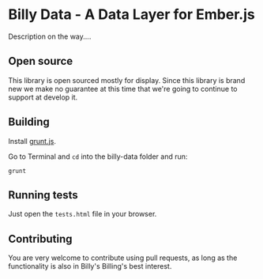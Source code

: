 # Billy Data - A Data Layer for Ember.js

Description on the way....

## Open source

This library is open sourced mostly for display. Since this library is brand new we make no guarantee at this time that
we're going to continue to support at develop it. 

## Building

Install [grunt.js](https://github.com/gruntjs/grunt/blob/0.3-stable/docs/toc.md).

Go to Terminal and `cd` into the billy-data folder and run:

```
grunt
```

## Running tests

Just open the `tests.html` file in your browser.

## Contributing

You are very welcome to contribute using pull requests, as long as the functionality is also in Billy's Billing's best interest.